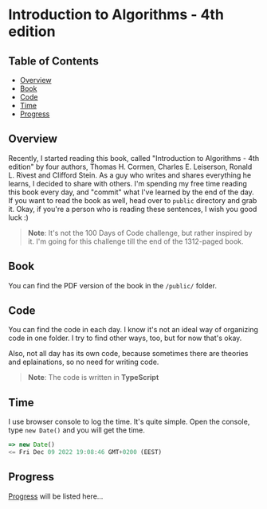# Introduction to Algorithms - 4th edition

## Table of Contents

- [Overview](#overview)
- [Book](#book)
- [Code](#code)
- [Time](#time)
- [Progress](#progress)

## Overview

Recently, I started reading this book, called "Introduction to Algorithms - 4th edition" by four authors, Thomas H. Cormen, Charles E. Leiserson, Ronald L. Rivest and Clifford Stein. As a guy who writes and shares everything he learns, I decided to share with others. I'm spending my free time reading this book every day, and "commit" what I've learned by the end of the day. If you want to read the book as well, head over to `public` directory and grab it. Okay, if you're a person who is reading these sentences, I wish you good luck :)

> **Note**: It's not the 100 Days of Code challenge, but rather inspired by it. I'm going for this challenge till the end of the 1312-paged book.

## Book

You can find the PDF version of the book in the `/public/` folder.

## Code

You can find the code in each day. I know it's not an ideal way of organizing code in one folder. I try to find other ways, too, but for now that's okay.

Also, not all day has its own code, because sometimes there are theories and eplainations, so no need for writing code.

> **Note**: The code is written in **TypeScript**

## Time

I use browser console to log the time. It's quite simple. Open the console, type `new Date()` and you will get the time.

```js
=> new Date()
<= Fri Dec 09 2022 19:08:46 GMT+0200 (EEST)
```

## Progress

[Progress](/progress) will be listed here...
